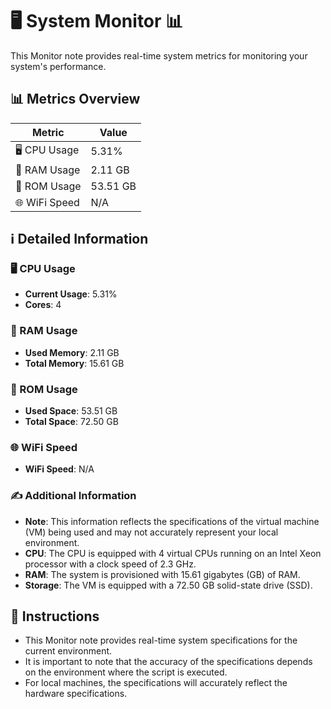 
# 🖥️ System Monitor 📊

This Monitor note provides real-time system metrics for monitoring your system's performance.

## 📊 Metrics Overview

| Metric                    | Value             |
| ------------------------- | ----------------- |
| 🖥️ CPU Usage              | 5.31%       |
| 💾 RAM Usage              | 2.11 GB       |
| 💽 ROM Usage              | 53.51 GB       |
| 🌐 WiFi Speed             | N/A      |

## ℹ️ Detailed Information

### 🖥️ CPU Usage

- **Current Usage**: 5.31%
- **Cores**: 4

### 💾 RAM Usage

- **Used Memory**: 2.11 GB
- **Total Memory**: 15.61 GB

### 💽 ROM Usage

- **Used Space**: 53.51 GB
- **Total Space**: 72.50 GB

### 🌐 WiFi Speed

- **WiFi Speed**: N/A


### ✍️ Additional Information

- **Note**: This information reflects the specifications of the virtual machine (VM) being used and may not accurately represent your local environment.
- **CPU**: The CPU is equipped with  4 virtual CPUs running on an Intel Xeon processor with a clock speed of 2.3 GHz.
- **RAM**: The system is provisioned with 15.61 gigabytes (GB) of RAM.
- **Storage**: The VM is equipped with a 72.50 GB solid-state drive (SSD).

## 📝 Instructions

- This Monitor note provides real-time system specifications for the current environment.
- It is important to note that the accuracy of the specifications depends on the environment where the script is executed.
- For local machines, the specifications will accurately reflect the hardware specifications.
